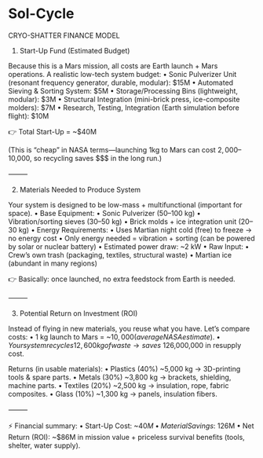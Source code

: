 # Sol-Cycle

CRYO-SHATTER FINANCE MODEL

1. Start-Up Fund (Estimated Budget)

Because this is a Mars mission, all costs are Earth launch + Mars operations. A realistic low-tech system budget:
	•	Sonic Pulverizer Unit (resonant frequency generator, durable, modular): $15M
	•	Automated Sieving & Sorting System: $5M
	•	Storage/Processing Bins (lightweight, modular): $3M
	•	Structural Integration (mini-brick press, ice-composite molders): $7M
	•	Research, Testing, Integration (Earth simulation before flight): $10M

👉 Total Start-Up = ~$40M

(This is “cheap” in NASA terms—launching 1kg to Mars can cost $2,000–$10,000, so recycling saves $$$ in the long run.)

⸻

2. Materials Needed to Produce System

Your system is designed to be low-mass + multifunctional (important for space).
	•	Base Equipment:
• Sonic Pulverizer (50–100 kg)
• Vibration/sorting sieves (30–50 kg)
• Brick molds + ice integration unit (20–30 kg)
	•	Energy Requirements:
• Uses Martian night cold (free) to freeze → no energy cost
• Only energy needed = vibration + sorting (can be powered by solar or nuclear battery)
• Estimated power draw: ~2 kW
	•	Raw Input:
• Crew’s own trash (packaging, textiles, structural waste)
• Martian ice (abundant in many regions)

👉 Basically: once launched, no extra feedstock from Earth is needed.

⸻

3. Potential Return on Investment (ROI)

Instead of flying in new materials, you reuse what you have. Let’s compare costs:
	•	1 kg launch to Mars = ~$10,000 (average NASA estimate).
	•	Your system recycles 12,600 kg of waste → saves ~$126,000,000 in resupply cost.

Returns (in usable materials):
	•	Plastics (40%) ~5,000 kg → 3D-printing tools & spare parts.
	•	Metals (30%) ~3,800 kg → brackets, shielding, machine parts.
	•	Textiles (20%) ~2,500 kg → insulation, rope, fabric composites.
	•	Glass (10%) ~1,300 kg → panels, insulation fibers.

⸻

⚡ Financial summary:
	•	Start-Up Cost: ~$40M
	•	Material Savings: ~$126M
	•	Net Return (ROI): ~$86M in mission value + priceless survival benefits (tools, shelter, water supply).
